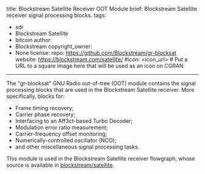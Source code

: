 title: Blockstream Satellite Receiver OOT Module
brief: Blockstream Satellite receiver signal processing blocks.
tags:
  - sdr
  - Blockstream Satellite
  - bitcoin
author:
  - Blockstream
copyright_owner:
  - None
license:
repo: https://github.com/Blockstream/gr-blocksat
website: https://blockstream.com/satellite/
#icon: <icon_url> # Put a URL to a square image here that will be used as an icon on CGRAN
---
The "gr-blocksat" GNU Radio out-of-tree (OOT) module contains the signal
processing blocks that are used in the Blockstream Satellite receiver. More
specifically, blocks for:

- Frame timing recovery;
- Carrier phase recovery;
- Interfacing to an Aff3ct-based Turbo Decoder;
- Modulation error ratio measurement;
- Carrier-frequency offset monitoring;
- Numerically-controlled oscillator (NCO);
- and other miscellaneous signal processing tasks.

This module is used in the Blockstream Satellite receiver flowgraph, whose
source is available in
[blockstream/satellite](https://github.com/Blockstream/satellite).

